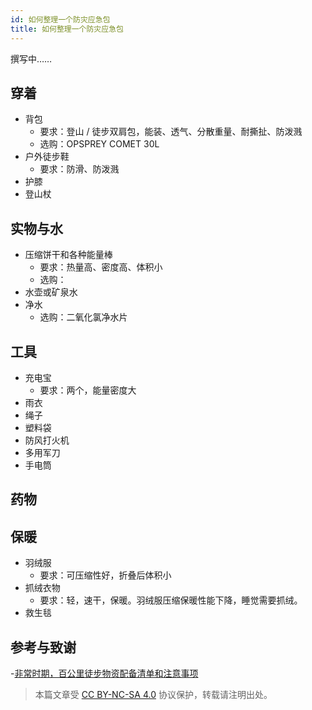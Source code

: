 ```yaml
---
id: 如何整理一个防灾应急包
title: 如何整理一个防灾应急包
---
```


撰写中……

## 穿着

- 背包
  - 要求：登山 / 徒步双肩包，能装、透气、分散重量、耐撕扯、防泼溅
  - 选购：OPSPREY COMET 30L
- 户外徒步鞋
  - 要求：防滑、防泼溅
- 护膝
- 登山杖

## 实物与水

- 压缩饼干和各种能量棒
  - 要求：热量高、密度高、体积小
  - 选购：
- 水壶或矿泉水
- 净水
  - 选购：二氧化氯净水片

## 工具

- 充电宝
  - 要求：两个，能量密度大
- 雨衣
- 绳子
- 塑料袋
- 防风打火机
- 多用军刀
- 手电筒

## 药物

## 保暖

- 羽绒服
  - 要求：可压缩性好，折叠后体积小
- 抓绒衣物
  - 要求：轻，速干，保暖。羽绒服压缩保暖性能下降，睡觉需要抓绒。
- 救生毯

## 参考与致谢

-[非常时期，百公里徒步物资配备清单和注意事项](https://mp.weixin.qq.com/s/ysga1BXDQpRVofHTjlkqXg)

> 本篇文章受 [CC BY-NC-SA 4.0](https://creativecommons.org/licenses/by/4.0/deed.zh) 协议保护，转载请注明出处。

